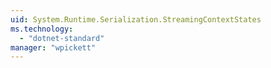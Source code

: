 ```yaml
---
uid: System.Runtime.Serialization.StreamingContextStates
ms.technology: 
  - "dotnet-standard"
manager: "wpickett"
---
```

